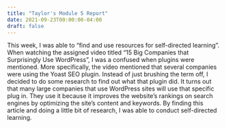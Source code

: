 ```yaml
---
title: "Taylor's Module 5 Report"
date: 2021-09-23T00:00:00-04:00
draft: false
---
```


This week, I was able to “find and use resources for self-directed learning”. When watching the assigned video titled “15 Big Companies that Surprisingly Use WordPress”, I was a confused when plugins were mentioned. More specifically, the video mentioned that several companies were using the Yoast SEO plugin. Instead of just brushing the term off, I decided to do some research to find out what that plugin did. It turns out that many large companies that use WordPress sites will use that specific plug in. They use it because it improves the website’s rankings on search engines by optimizing the site’s content and keywords. By finding this article and doing a little bit of research, I was able to conduct self-directed learning.
